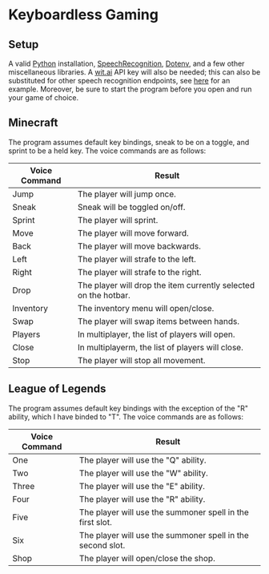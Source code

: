 # Keyboardless Gaming

## Setup

A valid [Python](https://www.python.org/downloads/) installation, [SpeechRecognition](https://pypi.org/project/SpeechRecognition/), [Dotenv](https://pypi.org/project/python-dotenv/), and a few other miscellaneous libraries. A [wit.ai](https://wit.ai/) API key will also be needed; this can also be substituted for other speech recognition endpoints, see [here](https://github.com/Uberi/speech_recognition/blob/master/examples/audio_transcribe.py) for an example. Moreover, be sure to start the program before you open and run your game of choice.

## Minecraft

The program assumes default key bindings, sneak to be on a toggle, and sprint to be a held key. The voice commands are as follows:

| Voice Command | Result |
|---------------|--------|
| Jump | The player will jump once. |
| Sneak | Sneak will be toggled on/off. |
| Sprint | The player will sprint. |
| Move | The player will move forward. |
| Back | The player will move backwards. |
| Left | The player will strafe to the left. |
| Right | The player will strafe to the right. |
| Drop | The player will drop the item currently selected on the hotbar. |
| Inventory | The inventory menu will open/close. |
| Swap | The player will swap items between hands. |
| Players | In multiplayer, the list of players will open. |
| Close | In multiplayerm, the list of players will close. |
| Stop | The player will stop all movement. |

## League of Legends

The program assumes default key bindings with the exception of the "R" ability, which I have binded to "T". The voice commands are as follows:

| Voice Command | Result |
|---------------|--------|
| One | The player will use the "Q" ability. |
| Two | The player will use the "W" ability. |
| Three | The player will use the "E" ability. |
| Four | The player will use the "R" ability. |
| Five | The player will use the summoner spell in the first slot. |
| Six | The player will use the summoner spell in the second slot. |
| Shop | The player will open/close the shop. |